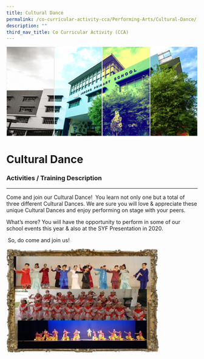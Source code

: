 ```yaml
---
title: Cultural Dance
permalink: /co-curricular-activity-cca/Performing-Arts/Cultural-Dance/
description: ""
third_nav_title: Co Curricular Activity (CCA)
---
```


![](/images/Banner.png)

Cultural Dance
==============

### Activities / Training Description
---------------------------------

Come and join our Cultural Dance!  You learn not only one but a total of three different Cultural Dances. We are sure you will love & appreciate these unique Cultural Dances and enjoy performing on stage with your peers.   
  
What’s more? You will have the opportunity to perform in some of our school events this year & also at the SYF Presentation in 2020.    
  
 So, do come and join us!
 
 
 <img src="/images/CultDance_CCA2020.jpg" style="width:80%">